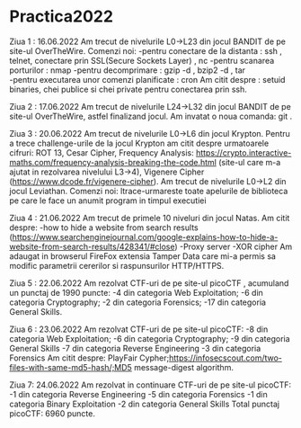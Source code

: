 # Practica2022

Ziua 1 : 16.06.2022
Am trecut de nivelurile L0->L23 din jocul BANDIT de pe site-ul OverTheWire.
Comenzi noi:
-pentru conectare de la distanta : ssh , telnet, conectare prin SSL(Secure Sockets Layer) , nc
-pentru scanarea porturilor : nmap
-pentru decomprimare : gzip -d , bzip2 -d , tar  
-pentru executarea unor comenzi planificate : cron
Am citit despre : setuid binaries, chei publice si chei private pentru conectarea prin ssh. 

Ziua 2 : 17.06.2022
Am trecut de nivelurile L24->L32 din jocul BANDIT de pe site-ul OverTheWire, astfel finalizand jocul. Am invatat o noua comanda: git .

Ziua 3 : 20.06.2022
Am trecut de nivelurile L0->L6 din jocul Krypton.
Pentru a trece challenge-urile de la jocul Krypton am citit despre urmatoarele cifruri:
ROT 13,
Cesar Cipher,
Frequency Analysis: https://crypto.interactive-maths.com/frequency-analysis-breaking-the-code.html (site-ul care m-a ajutat in rezolvarea nivelului L3->4),
Vigenere Cipher (https://www.dcode.fr/vigenere-cipher).
Am trecut de nivelurile L0->L2 din jocul Leviathan.
Comenzi noi:
ltrace-urmareste toate apelurile de biblioteca pe care le face un anumit program in timpul executiei

Ziua 4 : 21.06.2022
Am trecut de primele 10 niveluri din jocul Natas.
Am citit despre:
-how to hide a website from search results (https://www.searchenginejournal.com/google-explains-how-to-hide-a-website-from-search-results/428341/#close)
-Proxy server
-XOR cipher
Am adaugat in browserul FireFox extensia Tamper Data care mi-a permis sa modific parametrii cererilor si raspunsurilor HTTP/HTTPS.

Ziua 5 : 22.06.2022
Am rezolvat CTF-uri de pe site-ul picoCTF , acumuland un punctaj de 1990 puncte:
-4 din categoria Web Exploitation;
-6 din categoria Cryptography;
-2 din categoria Forensics;
-17 din categoria General Skills.

Ziua 6 : 23.06.2022
Am rezolvat CTF-uri de pe site-ul picoCTF:
-8 din categoria Web Exploitation;
-6 din categoria Cryptography;
-9 din categoria General Skills
-7 din categoria Reverse Engineering
-3 din categoria Forensics
Am citit despre: PlayFair Cypher;https://infosecscout.com/two-files-with-same-md5-hash/;MD5 message-digest algorithm.

Ziua 7: 24.06.2022
Am rezolvat in continuare CTF-uri de pe site-ul picoCTF:
-1 din categoria Reverse Engineering
-5 din categoria Forensics
-1 din categoria Binary Exploitation
-2 din categoria General Skills
Total punctaj picoCTF: 6960 puncte. 
